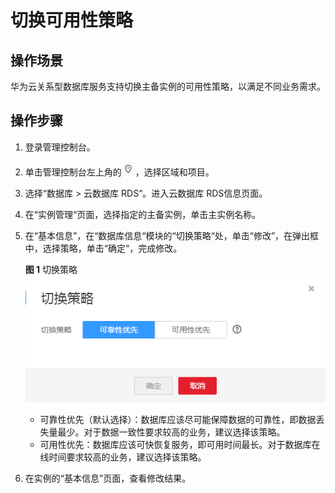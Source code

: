 # 切换可用性策略<a name="rds_sqlserver_modify_availability"></a>

## 操作场景<a name="rds_modify_availability_section241540814823"></a>

华为云关系型数据库服务支持切换主备实例的可用性策略，以满足不同业务需求。

## 操作步骤<a name="rds_modify_availability_section45421719172826"></a>

1.  登录管理控制台。
2.  单击管理控制台左上角的![](figures/Region灰色图标.png)，选择区域和项目。
3.  选择“数据库  \>  云数据库 RDS“。进入云数据库 RDS信息页面。
4.  在“实例管理“页面，选择指定的主备实例，单击主实例名称。
5.  在“基本信息”，在“数据库信息“模块的“切换策略“处，单击“修改”，在弹出框中，选择策略，单击“确定“，完成修改。

    **图 1**  切换策略<a name="rds_modify_availability_fig1496721053913"></a>  
    ![](figures/切换策略.png "切换策略")

    -   可靠性优先（默认选择）：数据库应该尽可能保障数据的可靠性，即数据丢失量最少。对于数据一致性要求较高的业务，建议选择该策略。
    -   可用性优先：数据库应该可快恢复服务，即可用时间最长。对于数据库在线时间要求较高的业务，建议选择该策略。

6.  在实例的“基本信息”页面，查看修改结果。

